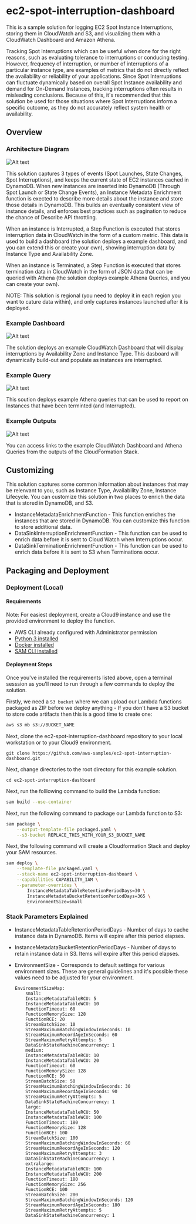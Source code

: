 # ec2-spot-interruption-dashboard

This is a sample solution for logging EC2 Spot Instance Interruptions, storing them in CloudWatch and S3, and visualizing them with a CloudWatch Dashboard and Amazon Athena.

Tracking Spot Interruptions which can be useful when done for the right reasons, such as evaluating tolerance to interruptions or conducing testing. However, frequency of interruption, or number of interruptions of a particular instance type, are examples of metrics that do not directly reflect the availability or reliability of your applications. Since Spot Interruptions can fluctuate dynamically based on overall Spot Instance availability and demand for On-Demand Instances, tracking interruptions often results in misleading conclusions. Because of this, it's recommended that this solution be used for those situations where Spot Interruptions inform a specific outcome, as they do not accurately reflect system health or availability.

## Overview

### Architecture Diagram
![Alt text](docs/diagram.png?raw=true "Diagram")

This solution captures 3 types of events (Spot Launches, State Changes, Spot Interruptions), and keeps the current state of EC2 instances cached in DynamoDB. When new instances are inserted into DynamoDB (Through Spot Launch or State Change Events), an Instance Metadata Enrichment function is exected to describe more details about the instance and store those details in DynamoDB. This builds an eventually consistent view of instance details, and enforces best practices such as pagination to reduce the chance of Describe API throttling.

When an instance is Interrupted, a Step Function is executed that stores interruption data in CloudWatch in the form of a custom metric. This data is used to build a dashboard (the solution deploys a example dashboard, and you can extend this or create your own), showing interruption data by Instance Type and Availability Zone.

When an instance is Terminated, a Step Function is executed that stores termination data in CloudWatch in the form of JSON data that can be queried with Athena (the solution deploys example Athena Queries, and you can create your own).

NOTE: This solution is regional (you need to deploy it in each region you want to cature data within), and only captures instances launched after it is deployed. 

### Example Dashboard
![Alt text](docs/dashboard.png?raw=true "Dashboard")

The solution deploys an example CloudWatch Dashboard that will display interruptions by Availability Zone and Instance Type. This dasboard will dynamically build-out and populate as instances are interrupted.

### Example Query
![Alt text](docs/query.png?raw=true "Query")

This soution deploys example Athena queries that can be used to report on Instances that have been terminted (and Interrupted). 

### Example Outputs
![Alt text](docs/outputs.png?raw=true "Outputs")

You can access links to the example CloudWatch Dashboard and Athena Queries from the outputs of the CloudFormation Stack.

## Customizing

This solution captures some common information about instances that may be relenvant to you, such as Instance Type, Availability Zone, Instance Lifecycle. You can customize this solution in two places to enrich the data that is stored in DynamoDB, and S3. 

* InstanceMetadataEnrichmentFunction - This function enriches the instances that are stored in DynamoDB. You can customize this function to store additional data.
* DataSinkInterruptionEnrichmentFunction - This function can be used to enrich data before it is sent to Cloud
Watch when Interruptions occur.
* DataSinkTerminationEnrichmentFunction - This function can be used to enrich data before it is sent to S3 when Terminations occur.

## Packaging and Deployment

### Deployment (Local)

#### Requirements

Note: For easiest deployment, create a Cloud9 instance and use the provided environment to deploy the function.

* AWS CLI already configured with Administrator permission
* [Python 3 installed](https://www.python.org/downloads/)
* [Docker installed](https://www.docker.com/community-edition)
* [SAM CLI installed](https://docs.aws.amazon.com/serverless-application-model/latest/developerguide/serverless-sam-cli-install.html)

#### Deployment Steps

Once you've installed the requirements listed above, open a terminal sesssion as you'll need to run through a few commands to deploy the solution.

Firstly, we need a `S3 bucket` where we can upload our Lambda functions packaged as ZIP before we deploy anything - If you don't have a S3 bucket to store code artifacts then this is a good time to create one:

```bash
aws s3 mb s3://BUCKET_NAME
```
Next, clone the ec2-spot-interruption-dashboard repository to your local workstation or to your Cloud9 environment.

```
git clone https://github.com/aws-samples/ec2-spot-interruption-dashboard.git
```

Next, change directories to the root directory for this example solution.

```
cd ec2-spot-interruption-dashboard
```

Next, run the folllowing command to build the Lambda function:

```bash
sam build --use-container
```

Next, run the following command to package our Lambda function to S3:

```bash
sam package \
    --output-template-file packaged.yaml \
    --s3-bucket REPLACE_THIS_WITH_YOUR_S3_BUCKET_NAME
```

Next, the following command will create a Cloudformation Stack and deploy your SAM resources.

```bash
sam deploy \
    --template-file packaged.yaml \
    --stack-name ec2-spot-interruption-dashboard \
    --capabilities CAPABILITY_IAM \
    --parameter-overrides \
        InstanceMetadataTableRetentionPeriodDays=30 \
        InstanceMetadataBucketRetentionPeriodDays=365 \
        EnvironmentSize=small  
```

### Stack Parameters Explained

* InstanceMetadataTableRetentionPeriodDays - Number of days to cache instance data in DynamoDB. Items will expire after this period elapses.
* InstanceMetadataBucketRetentionPeriodDays - Number of days to retain instance data in S3. Items will expire after this period elapses.
* EnvironmentSize -  Corresponds to default settings for various environment sizes. These are general guidelines and it's possible these values need to be adjusted for your environment.

    ```
    EnvironmentSizeMap: 
        small:
        InstanceMetadataTableRCU: 5
        InstanceMetadataTableWCU: 10
        FunctionTimeout: 60
        FunctionMemorySize: 128
        FunctionRCE: 20
        StreamBatchSize: 10
        StreamMaximumBatchingWindowInSeconds: 10
        StreamMaximumRecordAgeInSeconds: 60
        StreamMaximumRetryAttempts: 5
        DataSinkStateMachineConcurrency: 1
        medium:
        InstanceMetadataTableRCU: 10
        InstanceMetadataTableWCU: 20
        FunctionTimeout: 60
        FunctionMemorySize: 128
        FunctionRCE: 50
        StreamBatchSize: 50
        StreamMaximumBatchingWindowInSeconds: 30
        StreamMaximumRecordAgeInSeconds: 90
        StreamMaximumRetryAttempts: 5
        DataSinkStateMachineConcurrency: 1
        large:
        InstanceMetadataTableRCU: 50
        InstanceMetadataTableWCU: 100
        FunctionTimeout: 180
        FunctionMemorySize: 128
        FunctionRCE: 100
        StreamBatchSize: 100
        StreamMaximumBatchingWindowInSeconds: 60
        StreamMaximumRecordAgeInSeconds: 120
        StreamMaximumRetryAttempts: 3
        DataSinkStateMachineConcurrency: 1
        extralarge:
        InstanceMetadataTableRCU: 100
        InstanceMetadataTableWCU: 200
        FunctionTimeout: 180
        FunctionMemorySize: 256
        FunctionRCE: 100
        StreamBatchSize: 200
        StreamMaximumBatchingWindowInSeconds: 120
        StreamMaximumRecordAgeInSeconds: 180
        StreamMaximumRetryAttempts: 5
        DataSinkStateMachineConcurrency: 1
    ```